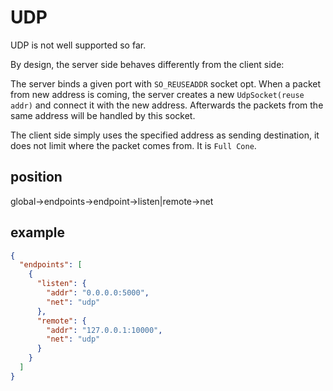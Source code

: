 # UDP

UDP is not well supported so far.

By design, the server side behaves differently from the client side:

The server binds a given port with `SO_REUSEADDR` socket opt. When a packet from new address is coming, the server creates a new `UdpSocket(reuse addr)` and connect it with the new address. Afterwards the packets from the same address will be handled by this socket.

The client side simply uses the specified address as sending destination, it does not limit where the packet comes from. It is `Full Cone`.

## position
global->endpoints->endpoint->listen|remote->net

## example
```json
{
  "endpoints": [
    {
      "listen": {
        "addr": "0.0.0.0:5000",
        "net": "udp"
      },
      "remote": {
        "addr": "127.0.0.1:10000",
        "net": "udp"
      }
    }
  ]
}
```